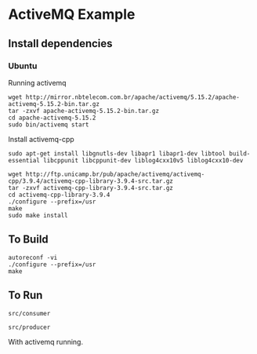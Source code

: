 ActiveMQ Example
================

## Install dependencies

### Ubuntu

Running activemq

```
wget http://mirror.nbtelecom.com.br/apache/activemq/5.15.2/apache-activemq-5.15.2-bin.tar.gz
tar -zxvf apache-activemq-5.15.2-bin.tar.gz
cd apache-activemq-5.15.2
sudo bin/activemq start
```

Install activemq-cpp

`sudo apt-get install libgnutls-dev libapr1 libapr1-dev libtool build-essential
libcppunit libcppunit-dev liblog4cxx10v5 liblog4cxx10-dev`

```
wget http://ftp.unicamp.br/pub/apache/activemq/activemq-cpp/3.9.4/activemq-cpp-library-3.9.4-src.tar.gz
tar -zxvf activemq-cpp-library-3.9.4-src.tar.gz
cd activemq-cpp-library-3.9.4
./configure --prefix=/usr
make
sudo make install
```

## To Build

```
autoreconf -vi
./configure --prefix=/usr
make
```

## To Run

`src/consumer`

`src/producer`

With activemq running.


